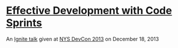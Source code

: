 # [Effective Development with Code Sprints](https://patik.github.io/code-sprint-pres)

An [Ignite talk](http://igniteshow.com) given at [NYS DevCon 2013](http://nys-its.github.io/ny-innovates/) on December 18, 2013
